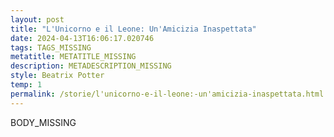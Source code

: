 ```yaml
---
layout: post
title: "L'Unicorno e il Leone: Un'Amicizia Inaspettata"
date: 2024-04-13T16:06:17.020746
tags: TAGS_MISSING
metatitle: METATITLE_MISSING
description: METADESCRIPTION_MISSING
style: Beatrix Potter
temp: 1
permalink: /storie/l'unicorno-e-il-leone:-un'amicizia-inaspettata.html
---
```

BODY\_MISSING

        